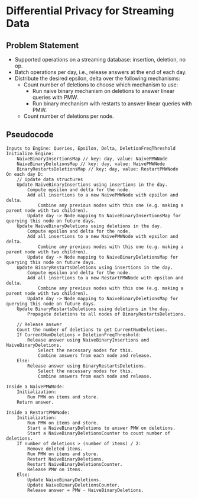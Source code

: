 # Differential Privacy for Streaming Data

## Problem Statement
- Supported operations on a streaming database: insertion, deletion, no op.
- Batch operations per day, i.e., release answers at the end of each day.
- Distribute the desired epsilon, delta over the following mechanisms:
  - Count number of deletions to choose which mechanism to use:
    - Run naive binary mechanism on deletions to answer linear queries with PMW.
    - Run binary mechanism with restarts to answer linear queries with PMW.
  - Count number of deletions per node.

## Pseudocode

```
Inputs to Engine: Queries, Epsilon, Delta, DeletionFreqThreshold
Initialize Engine:
    NaiveBinaryInsertionsMap // key: day, value: NaivePMWNode
    NaiveBinaryDeletionsMap // key: day, value: NaivePMWNode
    BinaryRestartsDeletionsMap // key: day, value: RestartPMWNode
On each day D:
    // Update data structures
    Update NaiveBinaryInsertions using insertions in the day. 
        Compute epsilon and delta for the node.
        Add all insertions to a new NaivePMWNode with epsilon and delta. 
            Combine any previous nodes with this one (e.g. making a parent node with two children). 
        Update day -> Node mapping to NaiveBinaryInsertionsMap for querying this node on future days.
    Update NaiveBinaryDeletions using deletions in the day. 
        Compute epsilon and delta for the node.
        Add all insertions to a new NaivePMWNode with epsilon and delta. 
            Combine any previous nodes with this one (e.g. making a parent node with two children). 
        Update day -> Node mapping to NaiveBinaryDeletionsMap for querying this node on future days.
    Update BinaryRestartsDeletions using insertions in the day.
        Compute epsilon and delta for the node.
        Add all insertions to a new RestartPMWNode with epsilon and delta.
            Combine any previous nodes with this one (e.g. making a parent node with two children). 
        Update day -> Node mapping to NaiveBinaryDeletionsMap for querying this node on future days.
    Update BinaryRestartsDeletions using deletions in the day.
        Propagate deletions to all nodes of BinaryRestartsDeletions.
    
    // Release answer
    Count the number of deletions to get CurrentNumDeletions.
    If CurrentNumDeletions > DeletionFreqThreshold:
        Release answer using NaiveBinaryInsertions and NaiveBinaryDeletions.
            Select the necessary nodes for this.
            Combine answers from each node and release.
    Else:
        Release answer using BinaryRestartsDeletions.
            Select the necessary nodes for this.
            Combine answers from each node and release.
        
Inside a NaivePMWNode:
    Initialization: 
        Run PMW on items and store.
    Return answer.

Inside a RestartPMWNode:
    Initialization: 
        Run PMW on items and store. 
        Start a NaiveBinaryDeletions to answer PMW on deletions. 
        Start a NaiveBinaryDeletionsCounter to count number of deletions. 
    If number of deletions > (number of items) / 2:
        Remove deleted items.
        Run PMW on items and store.
        Restart NaiveBinaryDeletions.
        Restart NaiveBinaryDeletionsCounter.
        Release PMW on items. 
    Else:
        Update NaiveBinaryDeletions.
        Update NaiveBinaryDeletionsCounter.
        Release answer = PMW - NaiveBinaryDeletions.
```

    